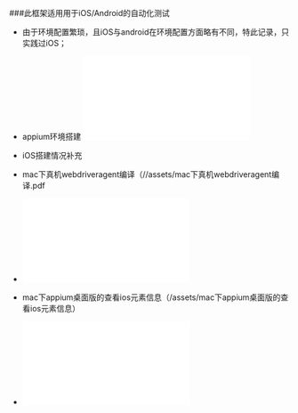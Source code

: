 ###此框架适用用于iOS/Android的自动化测试
- 由于环境配置繁琐，且iOS与android在环境配置方面略有不同，特此记录，只实践过iOS；

- appium环境搭建
![](/assets/appium环境搭建.pdf)

- iOS搭建情况补充
- mac下真机webdriveragent编译（//assets/mac下真机webdriveragent编译.pdf
- ![](/assets/mac下真机webdriveragent编译.pdf)
- mac下appium桌面版的查看ios元素信息（/assets/mac下appium桌面版的查看ios元素信息）
- ![](/assets/mac下appium桌面版的查看ios元素信息.pdf)